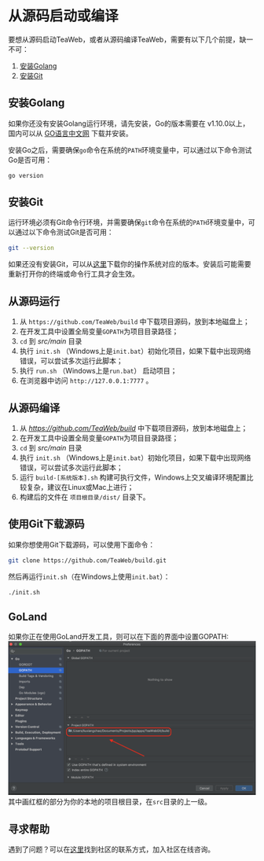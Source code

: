 # 从源码启动或编译
要想从源码启动TeaWeb，或者从源码编译TeaWeb，需要有以下几个前提，缺一不可：
1. [安装Golang](#安装golang)
2. [安装Git](#安装git)

## 安装Golang
如果你还没有安装Golang运行环境，请先安装，Go的版本需要在 v1.10.0以上，国内可以从 [GO语言中文网](https://studygolang.com/dl) 下载并安装。

安装Go之后，需要确保`go`命令在系统的`PATH`环境变量中，可以通过以下命令测试Go是否可用：
~~~bash
go version
~~~

## 安装Git
运行环境必须有Git命令行环境，并需要确保`git`命令在系统的`PATH`环境变量中，可以通过以下命令测试Git是否可用：
~~~bash
git --version
~~~

如果还没有安装Git，可以从[这里](https://git-scm.com/downloads)下载你的操作系统对应的版本。安装后可能需要重新打开你的终端或命令行工具才会生效。

## 从源码运行
1. 从 `https://github.com/TeaWeb/build` 中下载项目源码，放到本地磁盘上；
2. 在开发工具中设置全局变量`GOPATH`为项目目录路径；
3. `cd` 到 *src/main* 目录
4. 执行 `init.sh` （Windows上是`init.bat`）初始化项目，如果下载中出现网络错误，可以尝试多次运行此脚本；
5. 执行 `run.sh` （Windows上是`run.bat`） 启动项目；
6. 在浏览器中访问 `http://127.0.0.1:7777` 。

## 从源码编译
1. 从 *https://github.com/TeaWeb/build* 中下载项目源码，放到本地磁盘上；
2. 在开发工具中设置全局变量`GOPATH`为项目目录路径；
3. `cd` 到 *src/main* 目录
4. 执行 `init.sh` （Windows上是`init.bat`）初始化项目，如果下载中出现网络错误，可以尝试多次运行此脚本；
5. 运行 `build-[系统版本].sh` 构建可执行文件，Windows上交叉编译环境配置比较复杂，建议在Linux或Mac上进行；
6. 构建后的文件在 `项目根目录/dist/` 目录下。

## 使用Git下载源码
如果你想使用Git下载源码，可以使用下面命令： 
~~~bash
git clone https://github.com/TeaWeb/build.git
~~~
然后再运行`init.sh`（在Windows上使用`init.bat`）：
~~~bash
./init.sh
~~~

## GoLand
如果你正在使用GoLand开发工具，则可以在下面的界面中设置GOPATH:
![goland.png](goland.png)
其中画红框的部分为你的本地的项目根目录，在`src`目录的上一级。

## 寻求帮助
遇到了问题？可以在[这里](http://teaos.cn/community)找到社区的联系方式，加入社区在线咨询。